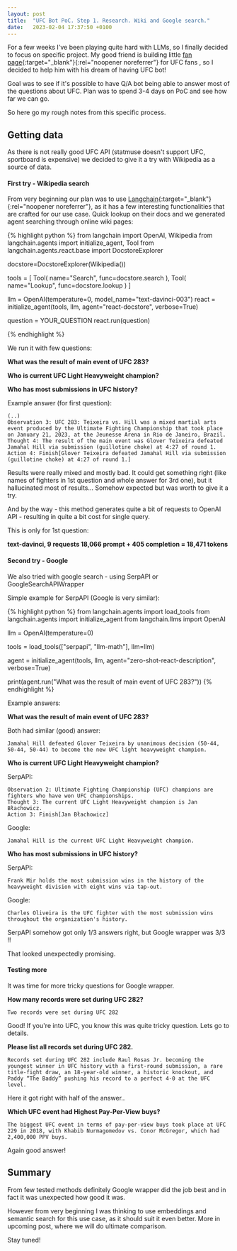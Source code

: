```yaml
---
layout: post
title:  "UFC Bot PoC. Step 1. Research. Wiki and Google search."
date:   2023-02-04 17:37:50 +0100
---
```


For a few weeks I've been playing quite hard with LLMs, so I finally decided to focus on specific project.
My good friend is building little [fan page](https://www.ufcbot.com){:target="_blank"}{:rel="noopener noreferrer"} for UFC fans , so I decided to help him with his dream of having UFC bot!

Goal was to see if it's possible to have Q/A bot being able to answer most of the questions about UFC. Plan was to spend 3-4 days on PoC and see how far we can go.

So here go my rough notes from this specific process.

## Getting data

As there is not really good UFC API (statmuse doesn't support UFC, sportboard is expensive) we decided to give it a try with Wikipedia as a source of data.

#### First try - Wikipedia search

From very beginning our plan was to use [Langchain](https://langchain.readthedocs.io/en/latest/index.html){:target="_blank"}{:rel="noopener noreferrer"}, as it has a few interesting functionalities that are crafted for our use case. Quick lookup on their docs and we generated agent searching through online wiki pages:

{% highlight python %}
from langchain import OpenAI, Wikipedia
from langchain.agents import initialize_agent, Tool
from langchain.agents.react.base import DocstoreExplorer

docstore=DocstoreExplorer(Wikipedia())

tools = [
    Tool(
        name="Search",
        func=docstore.search
    ),
    Tool(
        name="Lookup",
        func=docstore.lookup
    )
]

llm = OpenAI(temperature=0, model_name="text-davinci-003")
react = initialize_agent(tools, llm, agent="react-docstore", verbose=True)

question = YOUR_QUESTION
react.run(question)

{% endhighlight %}

We run it with few questions:

**What was the result of main event of UFC 283?**

**Who is current UFC Light Heavyweight champion?**

**Who has most submissions in UFC history?**

Example answer (for first question):

```
(..)
Observation 3: UFC 283: Teixeira vs. Hill was a mixed martial arts event produced by the Ultimate Fighting Championship that took place on January 21, 2023, at the Jeunesse Arena in Rio de Janeiro, Brazil.
Thought 4: The result of the main event was Glover Teixeira defeated Jamahal Hill via submission (guillotine choke) at 4:27 of round 1.
Action 4: Finish[Glover Teixeira defeated Jamahal Hill via submission (guillotine choke) at 4:27 of round 1.]
```

Results were really mixed and mostly bad. It could get something right (like names of fighters in 1st question and whole answer for 3rd one), but it hallucinated most of results... Somehow expected but was worth to give it a try.

And by the way - this method generates quite a bit of requests to OpenAI API - resulting in quite a bit cost for single query.

This is only for 1st question:

**text-davinci, 9 requests
18,066 prompt + 405 completion = 18,471 tokens**

#### Second try - Google

We also tried with google search - using SerpAPI or GoogleSearchAPIWrapper

Simple example for SerpAPI (Google is very similar):

{% highlight python %}
from langchain.agents import load_tools
from langchain.agents import initialize_agent
from langchain.llms import OpenAI

llm = OpenAI(temperature=0)

tools = load_tools(["serpapi", "llm-math"], llm=llm)

agent = initialize_agent(tools, llm, agent="zero-shot-react-description", verbose=True)

print(agent.run("What was the result of main event of UFC 283?"))
{% endhighlight %}

Example answers:

**What was the result of main event of UFC 283?**

Both had similar (good) answer:
```
Jamahal Hill defeated Glover Teixeira by unanimous decision (50-44, 50-44, 50-44) to become the new UFC light heavyweight champion.
```

**Who is current UFC Light Heavyweight champion?**

SerpAPI:
```
Observation 2: Ultimate Fighting Championship (UFC) champions are fighters who have won UFC championships.
Thought 3: The current UFC Light Heavyweight champion is Jan Błachowicz.
Action 3: Finish[Jan Błachowicz]
```

Google:
```
Jamahal Hill is the current UFC Light Heavyweight champion.
```

**Who has most submissions in UFC history?**

SerpAPI:
```
Frank Mir holds the most submission wins in the history of the heavyweight division with eight wins via tap-out.
```

Google:
```
Charles Oliveira is the UFC fighter with the most submission wins throughout the organization's history.
```

SerpAPI somehow got only 1/3 answers right, but Google wrapper was 3/3 !!

That looked unexpectedly promising.

#### Testing more

It was time for more tricky questions for Google wrapper.

**How many records were set during UFC 282?**

```
Two records were set during UFC 282
```

Good! If you're into UFC, you know this was quite tricky question. Lets go to details.

**Please list all records set during UFC 282.**

```
Records set during UFC 282 include Raul Rosas Jr. becoming the youngest winner in UFC history with a first-round submission, a rare title-fight draw, an 18-year-old winner, a historic knockout, and Paddy “The Baddy” pushing his record to a perfect 4-0 at the UFC level.
```

Here it got right with half of the answer..

**Which UFC event had Highest Pay-Per-View buys?**

```
The biggest UFC event in terms of pay-per-view buys took place at UFC 229 in 2018, with Khabib Nurmagomedov vs. Conor McGregor, which had 2,400,000 PPV buys.
```

Again good answer!

## Summary

From few tested methods definitely Google wrapper did the job best and in fact it was unexpected how good it was.

However from very beginning I was thinking to use embeddings and semantic search for this use case, as it should suit it even better.
More in upcoming post, where we will do ultimate comparison.

Stay tuned!




